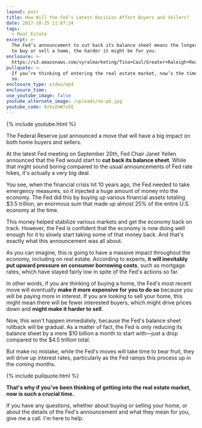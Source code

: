 ```yaml
---
layout: post
title: How Will the Fed’s Latest Decision Affect Buyers and Sellers?
date: 2017-10-25 11:07:24
tags:
  - Real Estate
excerpt: >-
  The Fed’s announcement to cut back its balance sheet means the longer you wait
  to buy or sell a home, the harder it might be for you.
enclosure: >-
  https://s3.amazonaws.com/vyralmarketing/Tina+Caul/Greater+Raleigh+Real+Estate-+How+Will+the+Feds+Latest+Decision+Affect+Buyers+and+Sellers%253F.mp4
pullquote: >-
  If you’re thinking of entering the real estate market, now’s the time to do
  so.
enclosure_type: video/mp4
enclosure_time:
use_youtube_image: false
youtube_alternate_image: /uploads/no-pb.jpg
youtube_code: 9zkv2mW7sEQ
---
```



{% include youtube.html %}

The Federal Reserve just announced a move that will have a big impact on both home buyers and sellers.

At the latest Fed meeting on September 20th, Fed Chair Janet Yellen announced that the Fed would start to **cut back its balance sheet**. While that might sound boring compared to the usual announcements of Fed rate hikes, it's actually a very big deal.

You see, when the financial crisis hit 10 years ago, the Fed needed to take emergency measures, so it injected a huge amount of money into the economy. The Fed did this by buying up various financial assets totaling $3.5 trillion, an enormous sum that made up almost 25% of the entire U.S. economy at the time.

This money helped stabilize various markets and get the economy back on track. However, the Fed is confident that the economy is now doing well enough for it to slowly start taking some of that money back. And that's exactly what this announcement was all about.

As you can imagine, this is going to have a massive impact throughout the economy, including on real estate. According to experts, **it will inevitably put upward pressure on consumer borrowing costs**, such as mortgage rates, which have stayed fairly low in spite of the Fed's actions so far.

In other words, if you are thinking of buying a home, the Fed's most recent move will eventually **make it more expensive for you to do so** because you will be paying more in interest. If you are looking to sell your home, this might mean there will be fewer interested buyers, which might drive prices down and **might make it harder to sell**.

Now, this won't happen immediately, because the Fed's balance sheet rollback will be gradual. As a matter of fact, the Fed is only reducing its balance sheet by a mere $10 billion a month to start with—just a drop compared to the $4.5 trillion total.

But make no mistake, while the Fed's moves will take time to bear fruit, they will drive up interest rates, particularly as the Fed ramps this process up in the coming months.

{% include pullquote.html %}

**That's why if you've been thinking of getting into the real estate market, now is such a crucial time.**

If you have any questions, whether about buying or selling your home, or about the details of the Fed's announcement and what they mean for you, give me a call. I'm here to help.